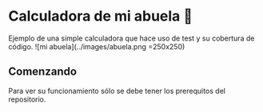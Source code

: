# Calculadora de mi abuela 🚀

Ejemplo de una simple calculadora que hace uso de test y su cobertura de código. 
![mi abuela](../images/abuela.png =250x250)
## Comenzando 

Para ver su funcionamiento sólo se debe tener los prerequitos del repositorio.

